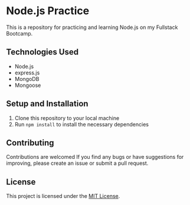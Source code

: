 # Node.js Practice

This is a repository for practicing and learning Node.js on my Fullstack Bootcamp. 

## Technologies Used

- Node.js
- express.js
- MongoDB
- Mongoose

## Setup and Installation

1. Clone this repository to your local machine
2. Run `npm install` to install the necessary dependencies

## Contributing

Contributions are welcomed If you find any bugs or have suggestions for improving, please create an issue or submit a pull request.

## License

This project is licensed under the [MIT License](https://opensource.org/licenses/MIT).

